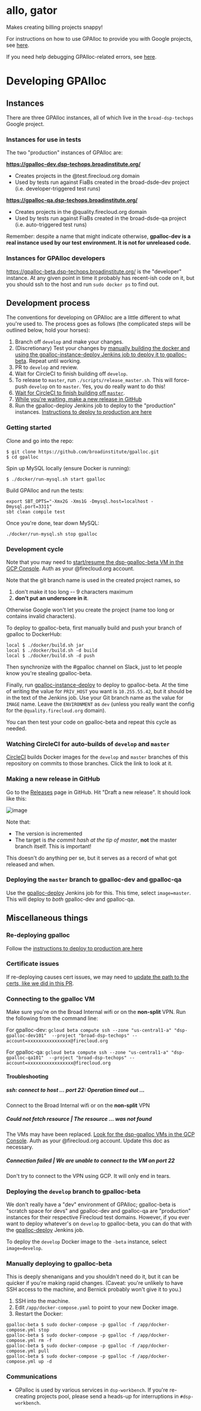 # allo, gator

Makes creating billing projects snappy!

For instructions on how to use GPAlloc to provide you with Google projects, see [here](USAGE.md).

If you need help debugging GPAlloc-related errors, see [here](HELP.md).

# Developing GPAlloc

## Instances

There are three GPAlloc instances, all of which live in the `broad-dsp-techops` Google project.

### Instances for use in tests

The two "production" instances of GPAlloc are:

**https://gpalloc-dev.dsp-techops.broadinstitute.org/**

* Creates projects in the @test.firecloud.org domain
* Used by tests run against FiaBs created in the broad-dsde-dev project (i.e. developer-triggered test runs)

**https://gpalloc-qa.dsp-techops.broadinstitute.org/**

* Creates projects in the @quality.firecloud.org domain
* Used by tests run against FiaBs created in the broad-dsde-qa project (i.e. auto-triggered test runs)

Remember: despite a name that might indicate otherwise, **gpalloc-dev is a real instance used by our test environment. It is not for unreleased code.**

### Instances for GPAlloc developers

https://gpalloc-beta.dsp-techops.broadinstitute.org/ is the "developer" instance. At any given point in time it probably has recent-ish code on it, but you should ssh to the host and run `sudo docker ps` to find out.

## Development process

The conventions for developing on GPAlloc are a little different to what you're used to. The process goes as follows (the complicated steps will be outlined below, hold your horses):

1. Branch off `develop` and make your changes.
2. (Discretionary) Test your changes by [manually building the docker and using the gpalloc-instance-deploy Jenkins job to deploy it to gpalloc-beta](#development-cycle). Repeat until working.
3. PR to `develop` and review.
4. Wait for CircleCI to finish building off `develop`.
5. To release to `master`, run `./scripts/release_master.sh`. This will force-push `develop` on to `master`. Yes, you do really want to do this!
6. [Wait for CircleCI to finish building off `master`](#watching-circleci-for-auto-builds-of-develop-and-master).
7. [While you're waiting, make a new release in GitHub](#making-a-new-release-in-github)
8. Run the gpalloc-deploy Jenkins job to deploy to the "production" instances. [Instructions to deploy to production are here](#deploying-the-master-branch-to-gpalloc-dev-and-gpalloc-qa)

### Getting started

Clone and go into the repo:
```
$ git clone https://github.com/broadinstitute/gpalloc.git
$ cd gpalloc
```
Spin up MySQL locally (ensure Docker is running):
```
$ ./docker/run-mysql.sh start gpalloc
```
Build GPAlloc and run the tests:
```
export SBT_OPTS="-Xmx2G -Xms1G -Dmysql.host=localhost -Dmysql.port=3311"
sbt clean compile test
```
Once you're done, tear down MySQL:
```
./docker/run-mysql.sh stop gpalloc
```

### Development cycle

Note that you may need to [start/resume the dsp-gpalloc-beta VM in the GCP Console](https://console.cloud.google.com/compute/instances?project=broad-dsp-techops). Auth as your @firecloud.org account.

Note that the git branch name is used in the created project names, so  

1. don't make it too long -- 9 characters maximum 
2. **don't put an underscore in it**.  

Otherwise Google won't let you create the project (name too long or contains invalid characters).

To deploy to gpalloc-beta, first manually build and push your branch of gpalloc to DockerHub:
  
```
local $ ./docker/build.sh jar
local $ ./docker/build.sh -d build
local $ ./docker/build.sh -d push
```

Then synchronize with the #gpalloc channel on Slack, just to let people know you're stealing gpalloc-beta.

Finally, run [gpalloc-instance-deploy](https://fc-jenkins.dsp-techops.broadinstitute.org/job/gpalloc-instance-deploy/) to deploy to gpalloc-beta. At the time of writing the value for `PRIV_HOST` you want is `10.255.55.42`, but it should be in the text of the Jenkins job. Use your Git branch name as the value for `IMAGE` name. Leave the `ENVIRONMENT` as `dev` (unless you really want the config for the `@quality.firecloud.org` domain).

You can then test your code on gpalloc-beta and repeat this cycle as needed.

### Watching CircleCI for auto-builds of `develop` and `master`

[CircleCI](https://circleci.com/gh/broadinstitute/gpalloc) builds Docker images for the `develop` and `master` branches of this repository on commits to those branches. Click the link to look at it.

### Making a new release in GitHub

Go to the [Releases](https://github.com/broadinstitute/gpalloc/releases) page in GitHub. Hit "Draft a new release". It should look like this:

![image](https://user-images.githubusercontent.com/775136/47816312-2e00c480-dd29-11e8-9e1f-e5d8c9cd007b.png)

Note that:
* The version is incremented
* The target is _the commit hash at the tip of master_, **not** the master branch itself. This is important!

This doesn't do anything per se, but it serves as a record of what got released and when.

### Deploying the `master` branch to gpalloc-dev and gpalloc-qa

Use the [gpalloc-deploy](https://fc-jenkins.dsp-techops.broadinstitute.org/job/gpalloc-deploy/) Jenkins job for this. This time, select `image=master`. This will deploy to _both_ gpalloc-dev and gpalloc-qa.

## Miscellaneous things

### Re-deploying gpalloc
Follow the [instructions to deploy to production are here](#deploying-the-master-branch-to-gpalloc-dev-and-gpalloc-qa)

### Certificate issues
If re-deploying causes cert issues, we may need to [update the path to the certs, like we did in this PR](https://github.com/broadinstitute/gpalloc/pull/107).

### Connecting to the gpalloc VM
Make sure you're on the Broad Internal wifi or on the **non-split** VPN. Run the following from the command line:

For gpalloc-dev: `gcloud beta compute ssh --zone "us-central1-a" "dsp-gpalloc-dev101"  --project "broad-dsp-techops" --account=xxxxxxxxxxxxxxxx@firecloud.org`

For gpalloc-qa: `gcloud beta compute ssh --zone "us-central1-a" "dsp-gpalloc-qa101"  --project "broad-dsp-techops" --account=xxxxxxxxxxxxxxxxx@firecloud.org`

#### Troubleshooting

##### ssh: connect to host ... port 22: Operation timed out ...
Connect to the Broad Internal wifi or on the **non-split** VPN

##### Could not fetch resource | The resource ... was not found
The VMs may have been replaced. [Look for the dsp-gpalloc VMs in the GCP Console](https://console.cloud.google.com/compute/instances?project=broad-dsp-techops). Auth as your @firecloud.org account. Update this doc as necessary.

##### Connection failed | We are unable to connect to the VM on port 22
Don't try to connect to the VPN using GCP. It will only end in tears.

### Deploying the `develop` branch to gpalloc-beta

We don't really have a "dev" environment of GPAlloc; gpalloc-beta is "scratch space for devs" and gpalloc-dev and gpalloc-qa are "production" instances for their respective Firecloud test domains. However, if you ever want to deploy whatever's on `develop` to gpalloc-beta, you can do that with the [gpalloc-deploy](https://fc-jenkins.dsp-techops.broadinstitute.org/job/gpalloc-deploy/) Jenkins job.

To deploy the `develop` Docker image to the `-beta` instance, select `image=develop`.

### Manually deploying to gpalloc-beta

This is deeply shenanigans and you shouldn't need do it, but it can be quicker if you're making rapid changes. (Caveat: you're unlikely to have SSH access to the machine, and Bernick probably won't give it to you.)

1. SSH into the machine.
2. Edit `/app/docker-compose.yaml` to point to your new Docker image.
3. Restart the Docker:
```
gpalloc-beta $ sudo docker-compose -p gpalloc -f /app/docker-compose.yml stop
gpalloc-beta $ sudo docker-compose -p gpalloc -f /app/docker-compose.yml rm -f
gpalloc-beta $ sudo docker-compose -p gpalloc -f /app/docker-compose.yml pull
gpalloc-beta $ sudo docker-compose -p gpalloc -f /app/docker-compose.yml up -d
```

### Communications

- GPalloc is used by various services in `dsp-workbench`. If you're re-creating projects pool, please send a heads-up for interruptions in `#dsp-workbench`.
